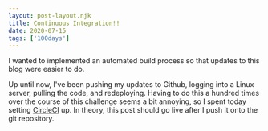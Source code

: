 ```yaml
---
layout: post-layout.njk 
title: Continuous Integration!!
date: 2020-07-15
tags: ['100days']
---
```

<!-- Excerpt Start -->
I wanted to implemented an automated build process so that updates to this blog were easier to do.
<!-- Excerpt End -->
Up until now, I've been pushing my updates to Github, logging into a Linux server, pulling the code, and redeploying. Having to do this a hundred times over the course of this challenge seems a bit annoying, so I spent today setting [CircleCI](https://circleci.com/) up. In theory, this post should go live after I push it onto the git repository. 